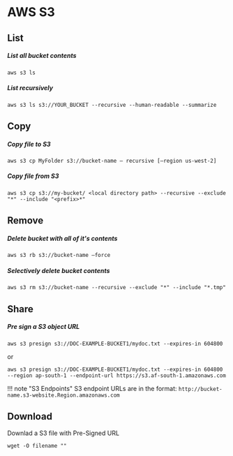 
# AWS S3

## List

##### List all bucket contents
```
aws s3 ls
```

##### List recursively

```
aws s3 ls s3://YOUR_BUCKET --recursive --human-readable --summarize
```

## Copy

##### Copy file to S3

```
aws s3 cp MyFolder s3://bucket-name — recursive [–region us-west-2]

```

##### Copy file from S3

```
aws s3 cp s3://my-bucket/ <local directory path> --recursive --exclude "*" --include "<prefix>*"
```


## Remove

##### Delete bucket with all of it's contents

```
aws s3 rb s3://bucket-name –force
```

##### Selectively delete bucket contents

```
aws s3 rm s3://bucket-name --recursive --exclude "*" --include "*.tmp"
```

## Share

##### Pre sign a S3 object URL

```
aws s3 presign s3://DOC-EXAMPLE-BUCKET1/mydoc.txt --expires-in 604800
```

or

```
aws s3 presign s3://DOC-EXAMPLE-BUCKET1/mydoc.txt --expires-in 604800 --region ap-south-1 --endpoint-url https://s3.af-south-1.amazonaws.com
```

!!! note "S3 Endpoints"
    S3 endpoint URLs are in the format: `http://bucket-name.s3-website.Region.amazonaws.com`

## Download 

Downlad a S3 file with Pre-Signed URL

```
wget -O filename ""
```